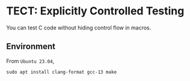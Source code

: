 # TECT: Explicitly Controlled Testing

You can test C code without hiding control flow in macros.

## Environment

From `Ubuntu 23.04`,

```shell
sudo apt install clang-format gcc-13 make

```
